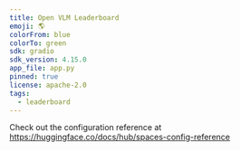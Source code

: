 ```yaml
---
title: Open VLM Leaderboard
emoji: 🌎
colorFrom: blue
colorTo: green
sdk: gradio
sdk_version: 4.15.0
app_file: app.py
pinned: true
license: apache-2.0
tags:
  - leaderboard
---
```


Check out the configuration reference at https://huggingface.co/docs/hub/spaces-config-reference
